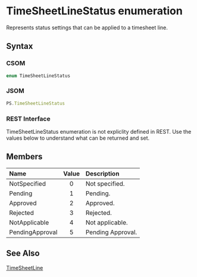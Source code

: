 [comment]: # (Name:TimeSheetLineStatus)
[comment]: # (Name:Microsoft.ProjectServer.TimeSheetLineStatus)
[comment]: # (Type:Enum)
[comment]: # (Status:Verified)

# <a name="name"></a>TimeSheetLineStatus enumeration

<a name="description"></a>Represents status settings that can be applied to a timesheet line.

## <a name="syntax"></a>Syntax

### CSOM

```C#
enum TimeSheetLineStatus 
```
### JSOM

```JavaScript
PS.TimeSheetLineStatus
```
### REST Interface

TimeSheetLineStatus enumeration is not expliclity defined in REST.  Use the values below to understand what can be returned and set.

## <a name="members"></a>Members

<a name="enumMembers"></a>

|**Name**|**Value**|**Description**|
|:------ |:----: |:----- |
|<a name="NotSpecified"></a>NotSpecified|0|Not specified.|
|<a name="Pending"></a>Pending|1|Pending.|
|<a name="Approved"></a>Approved|2|Approved.|
|<a name="Rejected"></a>Rejected|3|Rejected.|
|<a name="NotApplicable"></a>NotApplicable|4|Not applicable.|
|<a name="PendingApproval"></a>PendingApproval|5|Pending Approval.|

## <a name="seeAlso"></a>See Also

[TimeSheetLine](TimeSheetLine.md)<br/>

